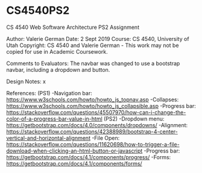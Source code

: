 # CS4540PS2
CS 4540 Web Software Architecture PS2 Assignment

Author: Valerie German
Date: 2 Sept 2019
Course: CS 4540, University of Utah
Copyright: CS 4540 and Valerie German - This work may not be copied for use in Academic Coursework.

Comments to Evaluators: 
  The navbar was changed to use a bootstrap navbar, including a dropdown and button.

Design Notes:
  x
  
References:
(PS1)
-Navigation bar: https://www.w3schools.com/howto/howto_js_topnav.asp
-Collapses: https://www.w3schools.com/howto/howto_js_collapsible.asp
-Progress bar: https://stackoverflow.com/questions/45507970/how-can-i-change-the-color-of-a-progress-bar-value-in-html
(PS2)
-Dropdown menu: https://getbootstrap.com/docs/4.0/components/dropdowns/
-Alignment: https://stackoverflow.com/questions/42388989/bootstrap-4-center-vertical-and-horizontal-alignment
-File Open: https://stackoverflow.com/questions/11620698/how-to-trigger-a-file-download-when-clicking-an-html-button-or-javascript
-Progress bar: https://getbootstrap.com/docs/4.1/components/progress/
-Forms: https://getbootstrap.com/docs/4.1/components/forms/
